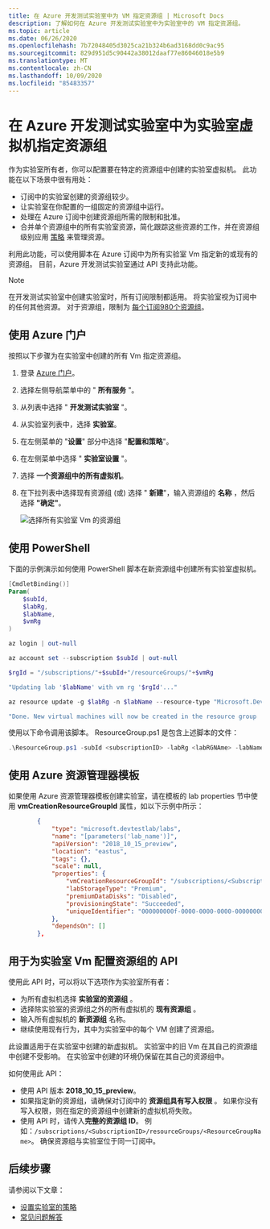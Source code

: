 ```yaml
---
title: 在 Azure 开发测试实验室中为 VM 指定资源组 | Microsoft Docs
description: 了解如何在 Azure 开发测试实验室中为实验室中的 VM 指定资源组。
ms.topic: article
ms.date: 06/26/2020
ms.openlocfilehash: 7b72048405d3025ca21b324b6ad3168dd0c9ac95
ms.sourcegitcommit: 829d951d5c90442a38012daaf77e86046018e5b9
ms.translationtype: MT
ms.contentlocale: zh-CN
ms.lasthandoff: 10/09/2020
ms.locfileid: "85483357"
---
```

# <a name="specify-a-resource-group-for-lab-virtual-machines-in-azure-devtest-labs"></a>在 Azure 开发测试实验室中为实验室虚拟机指定资源组

作为实验室所有者，你可以配置要在特定的资源组中创建的实验室虚拟机。 此功能在以下场景中很有用处：

- 订阅中的实验室创建的资源组较少。
- 让实验室在你配置的一组固定的资源组中运行。
- 处理在 Azure 订阅中创建资源组所需的限制和批准。
- 合并单个资源组中的所有实验室资源，简化跟踪这些资源的工作，并在资源组级别应用 [策略](../governance/policy/overview.md) 来管理资源。

利用此功能，可以使用脚本在 Azure 订阅中为所有实验室 Vm 指定新的或现有的资源组。 目前，Azure 开发测试实验室通过 API 支持此功能。

> [!NOTE]
> 在开发测试实验室中创建实验室时，所有订阅限制都适用。 将实验室视为订阅中的任何其他资源。 对于资源组，限制为 [每个订阅980个资源组](../azure-resource-manager/management/azure-subscription-service-limits.md#subscription-limits)。 

## <a name="use-azure-portal"></a>使用 Azure 门户
按照以下步骤为在实验室中创建的所有 Vm 指定资源组。 

1. 登录 [Azure 门户](https://portal.azure.com)。
2. 选择左侧导航菜单中的 " **所有服务** "。 
3. 从列表中选择 " **开发测试实验室** "。
4. 从实验室列表中，选择 **实验室**。  
5. 在左侧菜单的 "**设置**" 部分中选择 "**配置和策略**"。 
6. 在左侧菜单中选择 " **实验室设置** "。 
7. 选择 **一个资源组中的所有虚拟机**。 
8. 在下拉列表中选择现有资源组 (或) 选择 " **新建**"，输入资源组的 **名称** ，然后选择 **"确定"**。 

    ![选择所有实验室 Vm 的资源组](./media/resource-group-control/select-resource-group.png)

## <a name="use-powershell"></a>使用 PowerShell 
下面的示例演示如何使用 PowerShell 脚本在新资源组中创建所有实验室虚拟机。

```powershell
[CmdletBinding()]
Param(
    $subId,
    $labRg,
    $labName,
    $vmRg
)

az login | out-null

az account set --subscription $subId | out-null

$rgId = "/subscriptions/"+$subId+"/resourceGroups/"+$vmRg

"Updating lab '$labName' with vm rg '$rgId'..."

az resource update -g $labRg -n $labName --resource-type "Microsoft.DevTestLab/labs" --api-version 2018-10-15-preview --set properties.vmCreationResourceGroupId=$rgId

"Done. New virtual machines will now be created in the resource group '$vmRg'."
```

使用以下命令调用该脚本。 ResourceGroup.ps1 是包含上述脚本的文件：

```powershell
.\ResourceGroup.ps1 -subId <subscriptionID> -labRg <labRGNAme> -labName <LanName> -vmRg <RGName> 
```

## <a name="use-an-azure-resource-manager-template"></a>使用 Azure 资源管理器模板
如果使用 Azure 资源管理器模板创建实验室，请在模板的 lab properties 节中使用 **vmCreationResourceGroupId** 属性，如以下示例中所示：

```json
        {
            "type": "microsoft.devtestlab/labs",
            "name": "[parameters('lab_name')]",
            "apiVersion": "2018_10_15_preview",
            "location": "eastus",
            "tags": {},
            "scale": null,
            "properties": {
                "vmCreationResourceGroupId": "/subscriptions/<SubscriptionID>/resourcegroups/<ResourceGroupName>",
                "labStorageType": "Premium",
                "premiumDataDisks": "Disabled",
                "provisioningState": "Succeeded",
                "uniqueIdentifier": "000000000f-0000-0000-0000-00000000000000"
            },
            "dependsOn": []
        },
```


## <a name="api-to-configure-a-resource-group-for-lab-vms"></a>用于为实验室 Vm 配置资源组的 API
使用此 API 时，可以将以下选项作为实验室所有者：

- 为所有虚拟机选择 **实验室的资源组** 。
- 选择除实验室的资源组之外的所有虚拟机的 **现有资源组** 。
- 输入所有虚拟机的 **新资源组** 名称。
- 继续使用现有行为，其中为实验室中的每个 VM 创建了资源组。
 
此设置适用于在实验室中创建的新虚拟机。 实验室中的旧 Vm 在其自己的资源组中创建不受影响。 在实验室中创建的环境仍保留在其自己的资源组中。

如何使用此 API：
- 使用 API 版本 **2018_10_15_preview**。
- 如果指定新的资源组，请确保对订阅中的 **资源组具有写入权限** 。 如果你没有写入权限，则在指定的资源组中创建新的虚拟机将失败。
- 使用 API 时，请传入**完整的资源组 ID**。 例如：`/subscriptions/<SubscriptionID>/resourceGroups/<ResourceGroupName>`。 确保资源组与实验室位于同一订阅中。 


## <a name="next-steps"></a>后续步骤
请参阅以下文章： 

- [设置实验室的策略](devtest-lab-set-lab-policy.md)
- [常见问题解答](devtest-lab-faq.md)

